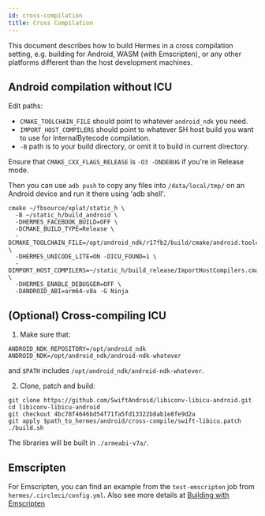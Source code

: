 ```yaml
---
id: cross-compilation
title: Cross Compilation
---
```


This document describes how to build Hermes in a cross compilation setting, e.g.
building for Android, WASM (with Emscripten), or any other platforms different
than the host development machines.

## Android compilation without ICU

Edit paths:
* `CMAKE_TOOLCHAIN_FILE` should point to whatever `android_ndk` you need.
* `IMPORT_HOST_COMPILERS` should point to whatever SH host build you want to use for InternalBytecode compilation.
* `-B` path is to your build directory, or omit it to build in current directory.

Ensure that `CMAKE_CXX_FLAGS_RELEASE` is `-O3 -DNDEBUG` if you're in Release mode.

Then you can use `adb push` to copy any files into `/data/local/tmp/` on an Android device and run it there using 'adb shell'.

```
cmake ~/fbsource/xplat/static_h \
  -B ~/static_h/build_android \
  -DHERMES_FACEBOOK_BUILD=OFF \
  -DCMAKE_BUILD_TYPE=Release \
  -DCMAKE_TOOLCHAIN_FILE=/opt/android_ndk/r17fb2/build/cmake/android.toolchain.cmake \
  -DHERMES_UNICODE_LITE=ON -DICU_FOUND=1 \
  -DIMPORT_HOST_COMPILERS=~/static_h/build_release/ImportHostCompilers.cmake \
  -DHERMES_ENABLE_DEBUGGER=OFF \
  -DANDROID_ABI=arm64-v8a -G Ninja
```

## (Optional) Cross-compiling ICU

1. Make sure that:
```
ANDROID_NDK_REPOSITORY=/opt/android_ndk
ANDROID_NDK=/opt/android_ndk/android-ndk-whatever
```
and `$PATH` includes `/opt/android_ndk/android-ndk-whatever`.

2. Clone, patch and build:

```
git clone https://github.com/SwiftAndroid/libiconv-libicu-android.git
cd libiconv-libicu-android
git checkout 4bc78f4646bd54f71fa5fd13322b8ab1e8fe9d2a
git apply $path_to_hermes/android/cross-compile/swift-libicu.patch
./build.sh
```

The libraries will be built in `./armeabi-v7a/`.

## Emscripten

For Emscripten, you can find an example from the `test-emscripten` job from `hermes/.circleci/config.yml`. Also see more details at [Building with Emscripten](./Emscripten.md)
